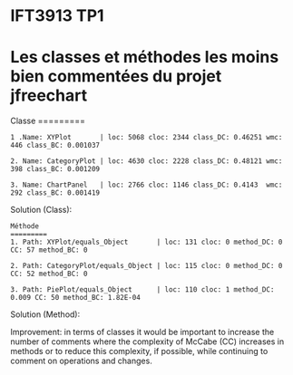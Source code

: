 # IFT3913 TP1
Les classes et méthodes les moins bien commentées du projet jfreechart
=======================================================================

  Classe 
	=========
  
	1 .Name: XYPlot       | loc: 5068 cloc: 2344 class_DC: 0.46251 wmc: 446 class_BC: 0.001037
  
	2. Name: CategoryPlot | loc: 4630 cloc: 2228 class_DC: 0.48121 wmc: 398 class_BC: 0.001209
  
	3. Name: ChartPanel   | loc: 2766 cloc: 1146 class_DC: 0.4143  wmc: 292 class_BC: 0.001419
  
  Solution (Class):
  

	Méthode
	=========
	1. Path: XYPlot/equals_Object       | loc: 131 cloc: 0 method_DC: 0     CC: 57 method_BC: 0
  
	2. Path: CategoryPlot/equals_Object | loc: 115 cloc: 0 method_DC: 0     CC: 52 method_BC: 0
  
	3. Path: PiePlot/equals_Object      | loc: 110 cloc: 1 method_DC: 0.009 CC: 50 method_BC: 1.82E-04

  Solution (Method):

  Improvement: in terms of classes it would be important to increase
  the number of comments where the complexity of McCabe (CC) increases in
  methods or to reduce this complexity, if possible, while
  continuing to comment on operations and changes.

      

